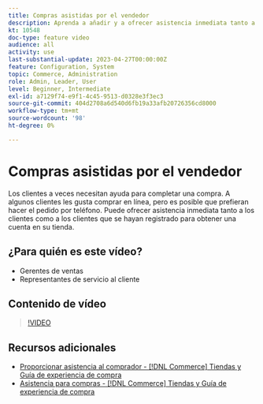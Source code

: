 ```yaml
---
title: Compras asistidas por el vendedor
description: Aprenda a añadir y a ofrecer asistencia inmediata tanto a los huéspedes como a los clientes que se hayan registrado para obtener una cuenta en su tienda.
kt: 10548
doc-type: feature video
audience: all
activity: use
last-substantial-update: 2023-04-27T00:00:00Z
feature: Configuration, System
topic: Commerce, Administration
role: Admin, Leader, User
level: Beginner, Intermediate
exl-id: a7129f74-e9f1-4c45-9513-d0328e3f3ec3
source-git-commit: 404d2708a6d540d6fb19a33afb20726356cd8000
workflow-type: tm+mt
source-wordcount: '98'
ht-degree: 0%

---
```


# Compras asistidas por el vendedor

Los clientes a veces necesitan ayuda para completar una compra. A algunos clientes les gusta comprar en línea, pero es posible que prefieran hacer el pedido por teléfono. Puede ofrecer asistencia inmediata tanto a los clientes como a los clientes que se hayan registrado para obtener una cuenta en su tienda.

## ¿Para quién es este vídeo?

- Gerentes de ventas
- Representantes de servicio al cliente

## Contenido de vídeo

>[!VIDEO](https://video.tv.adobe.com/v/3411830?quality=12&learn=on&captions=spa)

## Recursos adicionales

- [Proporcionar asistencia al comprador - [!DNL Commerce] Tiendas y Guía de experiencia de compra](https://experienceleague.adobe.com/docs/commerce-admin/customers/customer-accounts/manage/login-as-customer.html?lang=es)
- [Asistencia para compras - [!DNL Commerce] Tiendas y Guía de experiencia de compra](https://experienceleague.adobe.com/docs/commerce-admin/stores-sales/introduction.html?lang=es#shopping-assistance)
